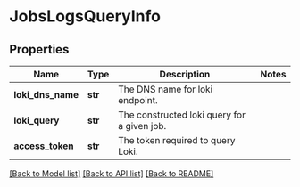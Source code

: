 # JobsLogsQueryInfo

## Properties
Name | Type | Description | Notes
------------ | ------------- | ------------- | -------------
**loki_dns_name** | **str** | The DNS name for loki endpoint. | 
**loki_query** | **str** | The constructed loki query for a given job. | 
**access_token** | **str** | The token required to query Loki. | 

[[Back to Model list]](../README.md#documentation-for-models) [[Back to API list]](../README.md#documentation-for-api-endpoints) [[Back to README]](../README.md)


